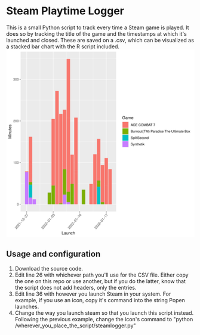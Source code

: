 # Steam Playtime Logger
This is a small Python script to track every time a Steam game is played. It does so by tracking the title of the game and the timestamps at which it's launched and closed. These are saved on a .csv, which can be visualized as a stacked bar chart with the R script included. 
![bar_chart](exit.png)

## Usage and configuration
1. Download the source code.
2. Edit line 26 with whichever path you'll use for the CSV file. Either copy the one on this repo or use another, but if you do the latter, know that the script does not add headers, only the entries.
3. Edit line 36 with however you launch Steam in your system. For example, if you use an icon, copy it's command into the string Popen launches.
4. Change the way you launch steam so that you launch this script instead. Following the previous example, change the icon's command to "python /wherever_you_place_the_script/steamlogger.py"


